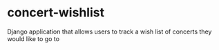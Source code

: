 # concert-wishlist
Django application that allows users to track a wish list of concerts they would like to go to
